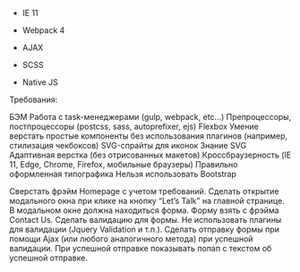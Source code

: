 - IE 11

- Webpack 4

- AJAX

- SCSS

- Native JS


Требования:

БЭМ
Работа с task-менеджерами (gulp, webpack, etc...)
Препроцессоры, постпроцессоры (postcss, sass, autoprefixer, ejs)
Flexbox
Умение верстать простые компоненты без использования плагинов (например, стилизация чекбоксов)
SVG-спрайты для иконок
Знание SVG
Адаптивная верстка (без отрисованных макетов)
Кроссбраузерность (IE 11, Edge, Chrome, Firefox, мобильные браузеры)
Правильно оформленная типографика
Нельзя использовать Bootstrap

Сверстать фрэйм Homepage с учетом требований.
Сделать открытие модального окна при клике на кнопку “Let’s Talk" на главной странице. В модальном окне должна находиться форма. Форму взять с фрэйма Contact Us.
Сделать валидацию для формы. Не использовать плагины для валидации (Jquery Validation и т.п.).
Сделать отправку формы при помощи Ajax (или любого аналогичного метода) при успешной валидации.
При успешной отправке показывать попап с текстом об успешной отправке.
